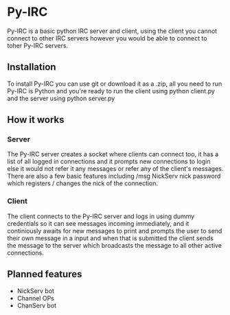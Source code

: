 # Py-IRC
Py-IRC is a basic python IRC server and client, using the client you cannot connect to other IRC servers however you would be able to connect to toher Py-IRC servers.
## Installation
To install Py-IRC you can use git or download it as a .zip, all you need to run Py-IRC is Python and you're ready to run the client using python client.py and the server using python server.py
## How it works
### Server
The Py-IRC server creates a socket where clients can connect too, it has a list of all logged in connections and it prompts new connections to login else it would not refer it any messages or refer any of the client's messages. There are also a few basic features including /msg NickServ nick password which registers / changes the nick of the connection.
### Client
The client connects to the Py-IRC server and logs in using dummy credentials so it can see messages incoming immediately, and it continiously awaits for new messages to print and prompts the user to send their own message in a input and when that is submitted the client sends the message to the server which broadcasts the message to all other active connections.
## Planned features
- NickServ bot
- Channel OPs
- ChanServ bot
